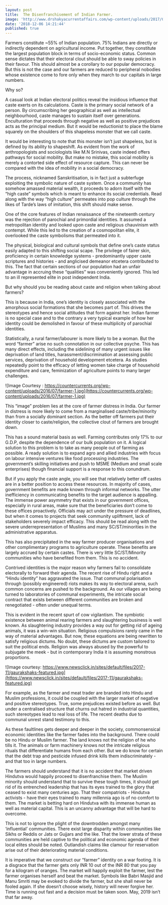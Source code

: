 ```yaml
---
layout: post
title:  The Disenfranchisement of Indian Farmer.
image: 'http://www.drshakyacurrentaffairs.com/wp-content/uploads/2017/01/far-768x384.jpg'
date: '2018-12-06 14:21:44'
published: true
---
```


Farmers constitute ~55% of Indian population. 75% Indians are directly or indirectly dependent on agricultural income. Put together, they constitute the largest population block in terms of socio-economic status. Common sense dictates that their electoral clout should be able to sway policies in their favour. This should almost be a corollary to our popular democracy. But this is not the case and our farmers are reduced to peripheral nobodies whose existence come to fore only when they march to our capitals in large numbers. 

Why so?

A casual look at Indian electoral politics reveal the insidious influence that caste exerts on its calculations. Caste is the primary social network of a person. By circumscribing her geographical as well as intellectual neighbourhood, caste manages to sustain itself over generations. Enculturation that proceeds through negative as well as positive prejudices acts as the principal medium. But it would be reductionist to place the blame squarely on the shoulders of this shapeless monster that we call caste.

It would be interesting to note that this monster isn’t just shapeless, but is defined by its ability to shapeshift. As evident from the work of anthropologists and sociologists like M.N Srinivas, caste indeed offers pathways for social mobility. But make no mistake, this social mobility is merely a contorted side effect of resource capture. This can never be compared with the idea of mobility in a social democracy.


The process, nicknamed Sanskritisation, is in fact just a subterfuge exploiting the symbolic nature of caste system. Once a community has somehow amassed material wealth, it proceeds to adorn itself with the “high caste” symbols which is meant to enhance its social credentials. Read along with the way “high culture” permeates into pop culture through the likes of Tarde’s laws of imitation, this shift should make sense.  

One of the core features of Indian renaissance of the nineteenth century was the rejection of parochial and primordial identities. It assumed a metropolitan identity and looked upon caste and religious chauvinism with contempt. While this led to the creation of a cosmopolitan elite, it overlooked the caste symbolisms that permeated into it. 

The physical, biological and cultural symbols that define one’s caste status easily adapted to this shifting social scape. The privilege of fairer skin, proficiency in certain knowledge systems - predominantly upper caste scriptures and histories - and anglicised demeanor etcetera contributed to this. The fact that certain sections of our population had an unfair advantage in accruing these “qualities” was conveniently ignored. This led to an ill represented elite in post independent India. 

But why should you be reading about caste and religion when talking about farmers?

This is because in India, one’s identity is closely associated with the amorphous social formations that she becomes part of. This drives the stereotypes and hence social attitudes that form against her. Indian farmer is no special case and to the contrary a very typical example of how her identity could be demolished in favour of these multiplicity of parochial identities.

Statistically, a rural farmer/labourer is more likely to be a woman. But the word “farmer” arise no such connotation in our collective psyche. This has many direct effects, including the sidelining of many urgent issues like deprivation of land titles, harassment/discrimination at assessing public services, deprivation of household development etcetera. As studies repeatedly point to the efficacy of letting women take charge of household expenditure and care, feminization of agriculture points to many larger challenges. 

![Image Courtesy : https://countercurrents.org/wp-content/uploads/2016/07/farmer-1.jpg](https://countercurrents.org/wp-content/uploads/2016/07/farmer-1.jpg)

This “image” problem lies at the core of farmer distress in India. Our farmer in distress is more likely to come from a marginalised caste/tribe/minority than from a socially dominant section. As the better off farmers put their identity closer to caste/religion, the collective clout of farmers are brought down.

This has a sound material basis as well. Farming contributes only 17% to our G.D.P, despite the dependence of our bulk population on it. A logical solution to this problem is to take as many people out of farming as possible. A ready solution is to expand agro and allied industries with focus on labour intensive ventures like food processing industries. The government’s skilling initiatives and push to MSME (Medium and small scale enterprises) though financial support is a response to this conundrum. 

But if you apply the caste angle, you will see that relatively better off castes are in a better position to access these resources. In majority of cases, government benefits are made known through informal networks. The utter inefficiency in communicating benefits to the target audience is appalling. The immense power asymmetry that exists in our government offices, especially in rural areas, make sure that the beneficiaries don’t come to these offices proactively. Officials may act under the pressure of deadlines, but when it comes to projects that seek community upliftment, lack of stakeholders severely impact efficacy. This should be read along with the severe underrepresentation of Muslims and many SC/ST/minorities in the administrative apparatus.

This has also precipitated in the way farmer producer organisations and other complimentary programs to agriculture operate. These benefits are largely accrued by certain castes. There is very little SC/ST/Minority communities who have benefited from them. This is no accident.

Contrived identities is the major reason why farmers fail to consolidate electorally to forward their agenda. The recent rise of Hindu right and a “Hindu identity” has aggravated the issue. That communal polarisation through (possibly engineered) riots makes its way to electoral arena, such common concerns are pushed to the background. As our villages are being turned to laboratories of communal experiments, the intricate social contract that exists between different communities are broken and renegotiated - often under unequal terms.

This is evident in the recent spurt of cow vigilantism. The symbiotic existence between animal rearing farmers and slaughtering business is well known. As slaughtering industry provides a way out for getting rid of ageing animals, it was a win-win situation. Religious compulsions rarely came in the way of material advantages. But now, these equations are being rewritten to satisfy religious dictums. No doubt, these dictums are custom tailored to suit the political ends. Religion was always abused by the powerful to subjugate the meek - but in contemporary India it is assuming monstrous proportions. 

![Image courtesy: https://www.newsclick.in/sites/default/files/2017-11/gaurakshaks-featured.jpg](https://www.newsclick.in/sites/default/files/2017-11/gaurakshaks-featured.jpg)

For example, as the farmer and meat trader are branded into Hindu and Muslim professions, it could be coupled with the larger market of negative and positive stereotypes. True, some prejudices existed before as well. But under a centralised structure that churns out hatred in industrial quantities, such stereotypes lead to real loss of life. The recent deaths due to communal unrest stand testimony to this.

As these faultlines gets deeper and deeper in the society, commonsensical economic identities like the farmer fades into the background. There could be no Hindu or Muslim farmer. The land knows not the religion of he who tills it. The animals or farm machinery knows not the intricate religious rituals that differentiate humans from each other. But we do know for certain that the debt trap and pesticide infused drink kills them indiscriminately - and that too in large numbers.

The farmers should understand that it is no accident that market driven Hindutva would happily proceed to disenfranchise them. The Muslim minority should understand that to survive these tough times, it should get rid of its entrenched leadership that has its eyes trained to the glory that ceased to exist many centuries ago. That their compatriots - Hindutva activists - have their eyes trained to many millennia ago is of no comfort to them. The market is betting hard on Hindutva with its immense human as well as material capital. This is an uncanny advantage that will be hard to overcome.

This is not to ignore the plight of the downtrodden amongst many ‘influential’ communities. There exist large disparity within communities like Sikhs or Reddis or Jats or Gujjars and the like. That the lower strata of these communities are held captive to the political and economic agenda of their local elites should be noted. Outlandish claims like clamour for reservation arise out of their deteriorating material conditions. 

It is imperative that we construct our “farmer” identity on a war footing. It is a disgrace that the farmer gets only INR 10 out of the INR 80 that you pay for a kilogram of oranges. The market will happily exploit the farmer, lest the farmer organises herself and beat the market. Symbols like Babri Masjid and Manu Smriti may be evoked to divide the farmer, but she shall never be fooled again. If she doesn’t choose wisely, history will never forgive her. Time is running out fast and a decision must be taken soon. May, 2019 isn’t that far away.


